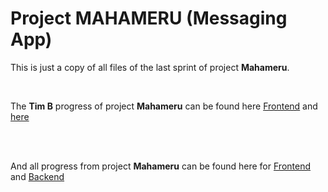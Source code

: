 <h1>Project <b>MAHAMERU</b> (Messaging App)</h1>

<p>This is just a copy of all files of the last sprint of project <b>Mahameru</b>.</p>
  <br>
<p>The <b>Tim B</b> progress of project <b>Mahameru</b> can be found here <a href="https://github.com/HakiruKamiZX/MahameruFrontendTimB">Frontend</a> and <a href="https://github.com/farrasalif1302/MahameruBackendTimB">here</a></p>

<br> <br>

And all progress from project <b>Mahameru</b> can be found here for <a href="https://github.com/DhiaReza/MahameruFrontend">Frontend</a> and <a href="https://github.com/DhiaReza/MahameruBackend">Backend</a>
